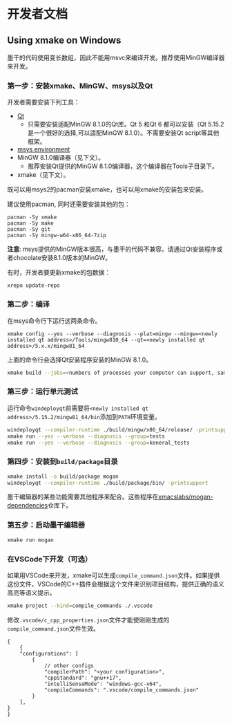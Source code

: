 # 开发者文档
## Using xmake on Windows
墨干的代码使用变长数组，因此不能用msvc来编译开发。推荐使用MinGW编译器来开发。

### 第一步：安装xmake、MinGW、msys以及Qt
开发者需要安装下列工具：

* [Qt](https://www.qt.io/download)
    * 只需要安装适配MinGW 8.1.0的Qt库。Qt 5 和Qt 6 都可以安装（Qt 5.15.2是一个很好的选择,可以适配MinGW 8.1.0）。不需要安装Qt script等其他框架。
* [msys environment](https://github.com/msys2/msys2-installer/releases)
* MinGW 8.1.0编译器（见下文）。
    * 推荐安装Qt提供的MinGW 8.1.0编译器，这个编译器在Tools子目录下。
* xmake（见下文）。

既可以用msys2的pacman安装xmake，也可以用xmake的安装包来安装。

建议使用pacman, 同时还需要安装其他的包：

```
pacman -Sy xmake
pacman -Sy make
pacman -Sy git
pacman -Sy mingw-w64-x86_64-7zip
```

**注意**: msys提供的MinGW版本很高，与墨干的代码不兼容。请通过Qt安装程序或者chocolate安装8.1.0版本的MinGW。

有时，开发者要更新xmake的包数据：
``` pwsh
xrepo update-repo
```

### 第二步：编译
在msys命令行下运行这两条命令。

```
xmake config --yes --verbose --diagnosis --plat=mingw --mingw=<newly installed qt address>/Tools/mingw810_64 --qt=<newly installed qt address>/5.x.x/mingw81_64
```

上面的命令行会选择Qt安装程序安装的MinGW 8.1.0。

``` bash
xmake build --jobs=<numbers of processes your computer can support, same as make>
```

### 第三步：运行单元测试

运行命令`windeployqt`前需要将`<newly installed qt address>/5.15.2/mingw81_64/bin`添加到`PATH`环境变量。

``` bash
windeployqt --compiler-runtime ./build/mingw/x86_64/release/ -printsupport
xmake run --yes --verbose --diagnosis --group=tests
xmake run --yes --verbose --diagnosis --group=keneral_tests
```

### 第四步：安装到`build/package`目录
``` bash
xmake install -o build/package mogan
windeployqt --compiler-runtime ./build/package/bin/ -printsupport
```

墨干编辑器的某些功能需要其他程序来配合。这些程序在[xmacslabs/mogan-dependencies](https://github.com/XmacsLabs/mogan-dependencies)仓库下。

### 第五步：启动墨干编辑器
``` bash
xmake run mogan
```

### 在VSCode下开发（可选）
如果用VSCode来开发，xmake可以生成`compile_command.json`文件。如果提供这份文件，VSCode的C++插件会根据这个文件来识别项目结构，提供正确的语义高亮等语义提示。
```bash
xmake project --kind=compile_commands ./.vscode
```

修改`.vscode/c_cpp_properties.json`文件才能使刚刚生成的`compile_command.json`文件生效。
```jsonc
{
    {
    "configurations": [
        {
            // other configs
            "compilerPath": "<your configuration>",
            "cppStandard": "gnu++17",
            "intelliSenseMode": "windows-gcc-x64",
            "compileCommands": ".vscode/compile_commands.json"
        }
    ],
}
}
```

